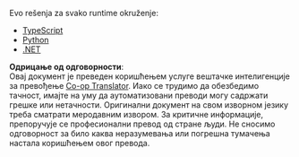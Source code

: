 <!--
CO_OP_TRANSLATOR_METADATA:
{
  "original_hash": "c91321a11935b0f2b67dfc57c88036ca",
  "translation_date": "2025-05-17T11:52:02+00:00",
  "source_file": "03-GettingStarted/05-sse-server/solution/README.md",
  "language_code": "sr"
}
-->
Evo rešenja za svako runtime okruženje:

- [TypeScript](../../../../../03-GettingStarted/05-sse-server/solution/typescript/app.ts)
- [Python](./python/README.md)
- [.NET](./dotnet/README.md)

**Одрицање од одговорности**:  
Овај документ је преведен коришћењем услуге вештачке интелигенције за превођење [Co-op Translator](https://github.com/Azure/co-op-translator). Иако се трудимо да обезбедимо тачност, имајте на уму да аутоматизовани преводи могу садржати грешке или нетачности. Оригинални документ на свом изворном језику треба сматрати меродавним извором. За критичне информације, препоручује се професионални превод од стране људи. Не сносимо одговорност за било каква неразумевања или погрешна тумачења настала коришћењем овог превода.